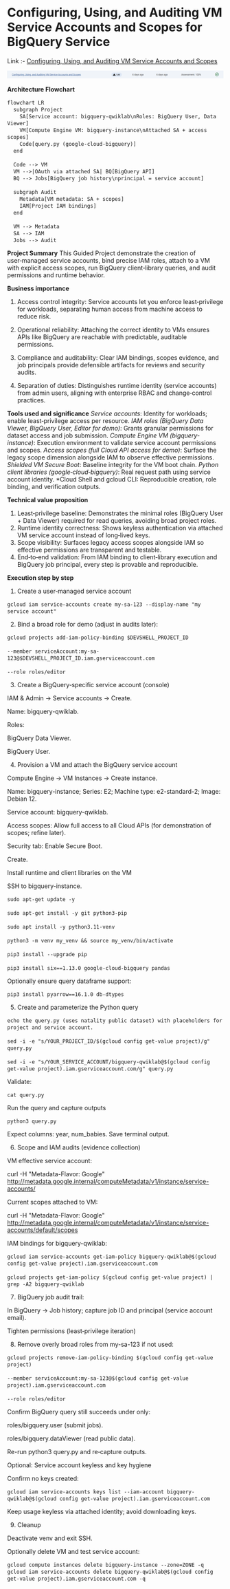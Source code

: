 # Configuring, Using, and Auditing VM Service Accounts and Scopes for BigQuery Service

Link :- [Configuring, Using, and Auditing VM Service Accounts and Scopes](https://www.skills.google/focuses/19176?parent=catalog)


![image](image.png)

**Architecture Flowchart**
```mermaid
flowchart LR
  subgraph Project
    SA[Service account: bigquery-qwiklab\nRoles: BigQuery User, Data Viewer]
    VM[Compute Engine VM: bigquery-instance\nAttached SA + access scopes]
    Code[query.py (google-cloud-bigquery)]
  end

  Code --> VM
  VM -->|OAuth via attached SA| BQ[BigQuery API]
  BQ --> Jobs[BigQuery job history\nprincipal = service account]

  subgraph Audit
    Metadata[VM metadata: SA + scopes]
    IAM[Project IAM bindings]
  end

  VM --> Metadata
  SA --> IAM
  Jobs --> Audit
```

**Project Summary**
This Guided Project demonstrate the creation of user‑managed service accounts, bind precise IAM roles, attach to a VM with explicit access scopes, run BigQuery client‑library queries, and audit permissions and runtime behavior.

**Business importance**
1) Access control integrity: Service accounts let you enforce least‑privilege for workloads, separating human access from machine access to reduce risk.

2) Operational reliability: Attaching the correct identity to VMs ensures APIs like BigQuery are reachable with predictable, auditable permissions.

3) Compliance and auditability: Clear IAM bindings, scopes evidence, and job principals provide defensible artifacts for reviews and security audits.

4) Separation of duties: Distinguishes runtime identity (service accounts) from admin users, aligning with enterprise RBAC and change‑control practices.

**Tools used and significance**
*Service accounts*: Identity for workloads; enable least‑privilege access per resource.
*IAM roles (BigQuery Data Viewer, BigQuery User, Editor for demo)*: Grants granular permissions for dataset access and job submission.
*Compute Engine VM (bigquery-instance)*: Execution environment to validate service account permissions and scopes.
*Access scopes (full Cloud API access for demo)*: Surface the legacy scope dimension alongside IAM to observe effective permissions.
*Shielded VM Secure Boot*: Baseline integrity for the VM boot chain.
*Python client libraries (google‑cloud‑bigquery)*: Real request path using service account identity.
*Cloud Shell and gcloud CLI: Reproducible creation, role binding, and verification outputs.

**Technical value proposition**
1) Least‑privilege baseline: Demonstrates the minimal roles (BigQuery User + Data Viewer) required for read queries, avoiding broad project roles.
2) Runtime identity correctness: Shows keyless authentication via attached VM service account instead of long‑lived keys.
3) Scope visibility: Surfaces legacy access scopes alongside IAM so effective permissions are transparent and testable.
4) End‑to‑end validation: From IAM binding to client‑library execution and BigQuery job principal, every step is provable and reproducible.




**Execution step by step**
1) Create a user‑managed service account
```
gcloud iam service-accounts create my-sa-123 --display-name "my service account"
```
2) Bind a broad role for demo (adjust in audits later):
```
gcloud projects add-iam-policy-binding $DEVSHELL_PROJECT_ID

--member serviceAccount:my-sa-123@$DEVSHELL_PROJECT_ID.iam.gserviceaccount.com

--role roles/editor
```

3) Create a BigQuery‑specific service account (console)

IAM & Admin → Service accounts → Create.

Name: bigquery-qwiklab.

Roles:

BigQuery Data Viewer.

BigQuery User.

4) Provision a VM and attach the BigQuery service account

Compute Engine → VM Instances → Create instance.

Name: bigquery-instance; Series: E2; Machine type: e2-standard-2; Image: Debian 12.

Service account: bigquery-qwiklab.

Access scopes: Allow full access to all Cloud APIs (for demonstration of scopes; refine later).

Security tab: Enable Secure Boot.

Create.

Install runtime and client libraries on the VM

SSH to bigquery-instance.
```
sudo apt-get update -y

sudo apt-get install -y git python3-pip

sudo apt install -y python3.11-venv

python3 -m venv my_venv && source my_venv/bin/activate

pip3 install --upgrade pip

pip3 install six==1.13.0 google-cloud-bigquery pandas
```

Optionally ensure query dataframe support:
```
pip3 install pyarrow==16.1.0 db-dtypes
```
5) Create and parameterize the Python query
```
echo the query.py (uses natality public dataset) with placeholders for project and service account.

sed -i -e "s/YOUR_PROJECT_ID/$(gcloud config get-value project)/g" query.py

sed -i -e "s/YOUR_SERVICE_ACCOUNT/bigquery-qwiklab@$(gcloud config get-value project).iam.gserviceaccount.com/g" query.py
```
Validate:
```
cat query.py
```
Run the query and capture outputs
```
python3 query.py
```
Expect columns: year, num_babies. Save terminal output.

6) Scope and IAM audits (evidence collection)

VM effective service account:

curl -H "Metadata-Flavor: Google" http://metadata.google.internal/computeMetadata/v1/instance/service-accounts/

Current scopes attached to VM:

curl -H "Metadata-Flavor: Google" http://metadata.google.internal/computeMetadata/v1/instance/service-accounts/default/scopes

IAM bindings for bigquery-qwiklab:
```
gcloud iam service-accounts get-iam-policy bigquery-qwiklab@$(gcloud config get-value project).iam.gserviceaccount.com

gcloud projects get-iam-policy $(gcloud config get-value project) | grep -A2 bigquery-qwiklab
```
7) BigQuery job audit trail:

In BigQuery → Job history; capture job ID and principal (service account email).

Tighten permissions (least‑privilege iteration)

8) Remove overly broad roles from my-sa-123 if not used:
```
gcloud projects remove-iam-policy-binding $(gcloud config get-value project)

--member serviceAccount:my-sa-123@$(gcloud config get-value project).iam.gserviceaccount.com

--role roles/editor
```

Confirm BigQuery query still succeeds under only:

roles/bigquery.user (submit jobs).

roles/bigquery.dataViewer (read public data).

Re-run python3 query.py and re‑capture outputs.

Optional: Service account keyless and key hygiene

Confirm no keys created:
```
gcloud iam service-accounts keys list --iam-account bigquery-qwiklab@$(gcloud config get-value project).iam.gserviceaccount.com
```
Keep usage keyless via attached identity; avoid downloading keys.

9) Cleanup

Deactivate venv and exit SSH.

Optionally delete VM and test service account:
```
gcloud compute instances delete bigquery-instance --zone=ZONE -q
gcloud iam service-accounts delete bigquery-qwiklab@$(gcloud config get-value project).iam.gserviceaccount.com -q
```